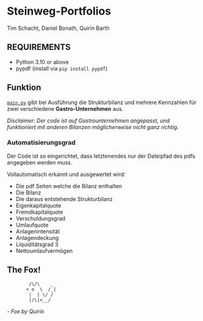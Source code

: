 # Steinweg-Portfolios
Tim Schacht, Daniel Bonath, Quirin Barth


## REQUIREMENTS

- Python 3.10 or above
- pypdf (install via `pip install pypdf`)


## Funktion

[`main.py`](main.py) gibt bei Ausführung die Strukturbilanz und mehrere Kennzahlen für zwei verschiedene **Gastro-Unternehmen** aus.


*Disclaimer: Der code ist auf Gastrounternehmen angepasst, und funktioniert mit anderen Bilanzen möglicherweise nicht ganz richtig.*

### Automatisierungsgrad
Der Code ist so eingerichtet, dass letztenendes nur der Dateipfad des pdfs angegeben werden muss.

Vollautomatisch erkannt und ausgewertet wird:
- Die pdf Seiten welche die Bilanz enthalten
- Die Bilanz
- Die daraus entstehende Strukturbilanz
- Eigenkapitalquote
- Fremdkapitalquote
- Verschuldungsgrad
- Umlaufquote
- Anlagenintensität
- Anlagendeckung
- Liquiditätsgrad 3
- Nettoumlaufvermögen


## The Fox!
```
        /\/\    _
       < o  \  /_|
        |  | \/ /
        |/\|<__/
```
*- Fox by Quirin*
